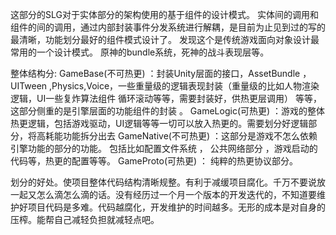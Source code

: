 这部分的SLG对于实体部分的架构使用的基于组件的设计模式。 实体间的调用和组件的间的调用，通过内部封装事件分发系统进行解耦，是目前为止见到过的写的最清晰，功能划分最好的组件模式设计了。 发现这个是传统游戏面向对象设计最常用的一个设计模式。 原神的bundle系统，死神的战斗表现层等。

整体结构分:
GameBase(不可热更) ：封装Unity层面的接口，AssetBundle ， UITween ,Physics,Voice，一些重量级的逻辑表现封装（重量级的比如人物渲染逻辑，UI一些复炸算法组件 循环滚动等等，需要封装好，供热更层调用） 等等， 这部分侧重的是引擎层面的功能组件的封装 。
GameLogic(可热更)  ：游戏的整体热更逻辑，包括游戏驱动，UI逻辑等等一切可以放入热更的。需要划分好逻辑部分，将高耗能功能拆分出去
GameNative(不可热更) ：这部分是游戏不怎么依赖引擎功能的部分的功能。 包括比如配置文件系统 ， 公共网络部分 ，游戏启动的代码等，热更的配置等等。
GameProto(可热更) ： 纯粹的热更协议部分。

划分的好处。使项目整体代码结构清晰规整。有利于减缓项目腐化。千万不要说放一起又怎么滴怎么滴的话。没有经历过一个月一个版本的开发迭代的，不知道要维护好项目代码是多难。代码越腐化，开发维护的时间越多。无形的成本是对自身的压榨。能帮自己减轻负担就减轻点吧。